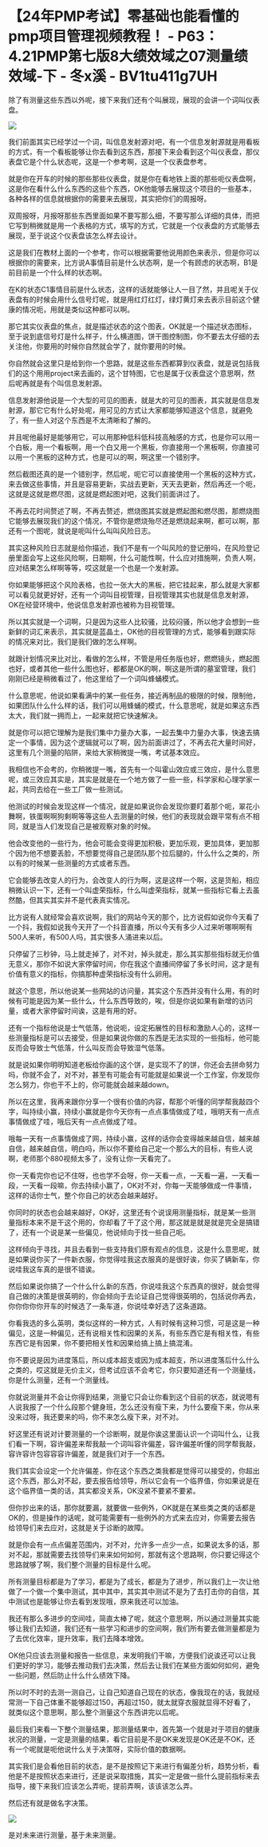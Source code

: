# 【24年PMP考试】零基础也能看懂的pmp项目管理视频教程！ - P63：4.21PMP第七版8大绩效域之07测量绩效域-下 - 冬x溪 - BV1tu411g7UH

除了有测量这些东西以外呢，接下来我们还有个叫展现，展现的会讲一个词叫仪表盘。

![](img/bc4bad825a45d86d5efd4f6b9ed818d1_1.png)

我们前面其实已经学过一个词，叫信息发射源对吧，有一个信息发射源就是用看板的方式，有一个看板能够让你去看到这东西，那接下来会看到这个叫仪表盘，那仪表盘它是个什么状态呢，这是一个参考啊，这是一个仪表盘参考。

就是你在开车的时候的那些那些仪表盘，就是你在看地铁上面的那些呃仪表盘啊，这是你在看什么什么东西的这些个东西，OK他能够去展现这个项目的一些基本，各种各样的信息就根据你的需要来去展现，其实把你们的周报呀。

双周报呀，月报呀那些东西里面如果不要写那么细，不要写那么详细的具体，而把它写到稍微就是用一个表格的方式，填写的方式，它就是一个仪表盘的方式能够去展现，至于说这个仪表盘该怎么样去设计。

这是我们在教材上面的一个参考，你可以根据需要他说用颜色来表示，但是你可以根据你的需要来，比方说A事情目前是什么状态啊，是一个有顾虑的状态啊，B1是前目前是一个什么样的状态啊。

在K的状态C1事情目前是什么状态，这样的话就能够让人一目了然，并且呢关于仪表盘有的时候会用什么信号灯呢，就是用红灯红灯，绿灯黄灯来去表示目前这个健康的情况呃，用就是类似这种都可以啊。

那它其实仪表盘的焦点，就是描述状态的这个图表，OK就是一个描述状态图标，至于说到底信号灯是什么样子，什么横道图，饼干图控制图，你不要去太仔细的去关注他，你要用的时候你自然就会学了，就你要用的时候。

你自然就会这里只是给到你一个思路，就是这些东西都算到仪表盘，就是说包括我们的这个用用project来去画的，这个甘特图，它也是属于仪表盘这个意思啊，然后呢再就是有个叫信息发射源。

信息发射源他说是一个大型的可见的图表，就是大的可见的图表，其实就是信息发射源，那它它有什么好处呢，用可见的方式让大家都能够知道这个信息，就避免了，有一些人对这个东西是不太清晰和了解的。

并且呢他最好是能够用它，可以用那种低科低科技高触感的方式，也是你可以用一个白板，用一个看板啊，用一个白又用一个黑板，你直接用一个黑板啊，你直接可以用一个黑板的这种方式，也是可以的啊，啊这里一个错别字。

然后截图还真的是一个错别字，然后呢，呃它可以直接使用一个黑板的这种方式，来去做这些事情，并且是容易更新，实战去更新，天天去更新，然后再还一个呃，这就是这就是燃尽图，这就是燃起图对吧，这我们前面讲过了。

不再去花时间赘述了啊，不再去赘述，燃烧图其实就是燃起图和燃尽图，那燃烧图它能够去展现我们的这个情况，不管你是燃烧殆尽还是燃烧起来啊，都可以啊，那还有一个图呢，就说是呃叫什么叫叫风险日志。

其实这种风险日志就是给你描述，我们不是有一个叫风险的登记册吗，在风险登记册里面会写上这些风险啊，日期啊，什么可能性啊，什么应对措施啊，负责人啊，应对结果怎么样啊等等，哎这就是一个也是一个发射源。

你如果能够把这个风险表格，也拉一张大大的黑板，把它挂起来，那么就是大家都可以看见就更好好，还有一个词叫目视管理，目视管理其实也就是信息发射源，OK在经营环境中，他说信息发射源也被称为目视管理。

所以其实就是一个词啊，只是因为这些人比较骚，比较闷骚，所以他才会想到一些新鲜的词汇来表示，其实就是蓝晶土，OK他的目视管理的方式，能够看到跟实际的情况来对比，我们是我们做的怎么样啊。

就跟计划情况来比对比，看做的怎么样，不管是用任务版也好，燃燃镜头，燃起图也好，或者其他一些什么图也好，都都是OK的啊，啊这是所谓的墓室管理，我们刚刚已经是稍微看过了，他这里给了一个词叫蜂蛹模式。

什么意思呢，他说如果看满中的某一些任务，接近再制品的极限的时候，限制他，如果团队什么什么样的话，我们可以用蜂蛹的模式，什么意思呢，就是如果这东西太大，我们就一拥而上，一起来就把它快速解决。

就是你可以把它理解为是我们集中力量办大事，一起去集中力量办大事，快速去搞定一个事情，因为这个逻辑就可以了啊，因为前面讲过了，不再去花大量时间好，这里有几个测量的陷阱，来给大家稍微提一嘴，考试基本效应。

我相信也不会考的，你稍微提一嘴，首先有一个叫霍山效应或三效应，是什么意思呢，或三效应其实是，其实是就是在一个地方做了一些一些，科学家和心理学家一起，共同去给在一些工厂做一些测试。

他测试的时候会发现这样一个情况，就是如果说你会发现你要盯着那个呃，翠花小舞啊，铁蛋啊啊狗剩啊等等这些人去测量的时候，他们的表现就会跟平常有点不相同，就是当人们发现自己是被观察对象的时候。

他会改变他的一些行为，他会可能会变得更加积极，更加乐观，更加具体，更加那个因为他不想要丢脸，不想要觉得自己是团队那个拉后腿的，什么什么之类的，所以有的时候某一些测量的方式或者东西。

它会能够去改变人的行为，会改变人的行为啊，这是这样一个啊，这是货船，相应稍微认识一下，还有一个叫虚荣指标，什么叫虚荣指标，就某一些指标它看上去虽然酷，但其实其实并不是代表真实情况。

比方说有人就经常会喜欢说啊，我们的网站今天的那个，比方说假如说你今天看了一个抖，我假如说我今天开了一个抖音直播，所以今天有多少人过来听哪啊啊有500人来听，有500人吗，其实很多人涌进来以后。

只停留了三秒钟，马上就走掉了，对不对，掉头就走，那么其实那些指标就无价值无意义，那你不如说大家停留时间，你在我这个直播间停留了多长时间，这才是有价值有意义的指标，你搞那种虚荣指标没有什么卵用。

就这个意思，所以他说某一些网站的访问量，其实这个东西并没有什么用，有的时候有可能是因为某一些什么，什么东西导致的，唉，但是你说如果有新增的访问量，或者大家停留时间诶，这是有用的好。

还有一个指标他说是士气低落，他说呃，设定拓展性的目标和激励人心的，这样一些测量指标是可以去接受，但是如果说你做的东西是无法实现的一些指标，他可能反而会导致士气低落，什么叫反而会导致湿气低落。

就是说如果你明明知道老板给你画的这个饼，是实现不了的饼，你还会去拼命努力吗，你就不会了，对不对，甚至有可能会有可能就是如果说一个工作室，你发现你怎么努力，你也干不上的，你可能就会越来越down。

所以在这里，我再来跟你分享一个很有价值的内容，帮那个听懂的同学帮我敲四个字，叫持续小赢，持续小赢就是你今天你有一点点事情做成了哇，哦明天有一点点事情做成了哇，哦后天有一点点做成了哇。

哦每一天有一点事情做成了网，持续小赢，这样的话你会变得越来越自信，越来越自信，越来越自信，明白吗，所以你不要给自己定一个那么大的目标，有些人说啊，老师那个880视频太多了，没有让你一天看完了。

你一天看完你也记不住呀，也也学不会呀，你一天看一点，一天看一遍，一天看一段，一天看一段嘛，你去持续小赢了，OK对不对，你每一天能够做成一件事情，这样的话你士气，整个你自己的状态会越来越好。

你同时的状态也会越来越好，OK好，这里还有个说误用测量指标，就是某一些测量指标本来不是干这个用的，你却看了干了这个用，那这就是就是就是完全是搞错了，还有一个说是某一些偏见，他说倾向于找一些自己呃。

这样倾向于寻找，并且去看到一些支持我们原有观点的信息，这是什么意思呢，就是如果说你买了一件新衣服，你觉得哇我这衣服真的是很好诶，你买了辆新车，你说哇我这车真的是很不错诶。

然后如果说你搞了一个什么什么新的东西，你说哇我这个东西真的很好，就会觉得自己做的决策是很英明的，你会倾向于去论证自己觉得很英明的，包括说你再去，你你你你你开车的时候选了一条车道，你说哇幸好选了这条道路。

你看我选的多么英明，类似这样的一种方式，人有时候有这种习惯，可是这是一种偏见，这是一种偏见，还有说相关性和因果的关系，有些东西它是有相关性，有些东西它是有因果，你不要把相关性和因果给搞上搞上搞混淆。

你不要说是因为进度落后，所以成本超支或因为成本超支，所以进度落后什么什么之类的，哎这就是无价主义，但考试应该不会考它，你只要知道还有一个测量线，你是什么测量，还有一个测量线。

你就说测量并不会让你得到结果，测量它只会让你看到这个目前的状态，就说嗯有人说我报了一个什么段那个健身班，怎么还没有瘦下来，为什么要瘦下来，你从来没来过呀，我还要来的吗，你不来怎么瘦下来，对不对。

好这里还有说对计要测量的一个诊断啊，就是你诶这里面认识一个词叫什么，让我们看一下啊，容许偏差来帮我敲一个词叫容许偏差，容许偏差听懂的同学帮我敲，容许容许包容容容许偏差，就是我们对于一个东西。

我们其实会设定一个允许偏差，你在这个东西之类我都是觉得可以接受的，你超出这个东西，那么对不起，要去报告给领导，所以它会有一个临界值，你如果说是在这个临界值一类的话，其实都没关系，OK没紧不要紧不要紧。

但你抄出来的话，那你就要漏，就要做一些例外，OK就是在某些类之类的话都是OK的，但是操作的话呢，就可能需要有一些例外的方式来去应对，你需要去报告给领导们来去应对，这就是关于诊断的故障。

就是你会有一点点偏差范围内，对不对，允许多一点少一点，如果说太多的话，那对不起，那就需要去找领导们来来如何如何，那就有这个思路啊，你只要记得这个思路就够了啊，我们整个测量的目标是什么呢。

所有测量目标都是为了学习，都是为了成长，都是为了进步，所以我们上一次让他做了一个做一个集中测试，其中其中，其实其中测试不是为了去打击你的自信，其中测试也是能够让你去看到发现哦，原来我还可以加油。

我还有那么多进步的空间哇，简直太棒了呢，就这个意思啊，所以通过测量其实能够让我们去知道，我们还有一些学习和进步的空间啊，我们所有要去做测量都是为了去优化效率，提升效率，我们去降本增效。

OK他只应该去测量和报告一些信息，来发明我们干嘛，方便我们说诶还可以让我们更好的学习，能够去推动我们去决策，然后去让我们在某些方面如何如何，避免一些问题，然后防止什么什么绩效下降。

所以时不时的去测一测自己，让自己知道自己现在的状态，像我现在的话，我就经常测一下自己体重不能够超过150，再超过150，就太就穿衣服就显得不好看了，就类似这个意思啊，那么整个测量这个东西讲完以后呢。

最后我们来看一下整个测量结果，那测量结果中，首先第一个就是对于项目的健康状况的测量，一定是测量的结果，看它目前是不是OK来发现是OK还是不OK，还有一个呢就是呃他说什么关于决策呀，实际价值的数据啊。

其实我们是会看他目前的状态，是不是按照记下来进行有偏差分析，趋势分析，看他是不是按照状态来进行，还是说采取措施，其实一定是做一些什么提前指标来去指导，接下来我们应该怎么弄呃，提前弄啊，该该该怎么弄。

然后还有就是做名字决策。

![](img/bc4bad825a45d86d5efd4f6b9ed818d1_3.png)

是对未来进行测量，基于未来测量。